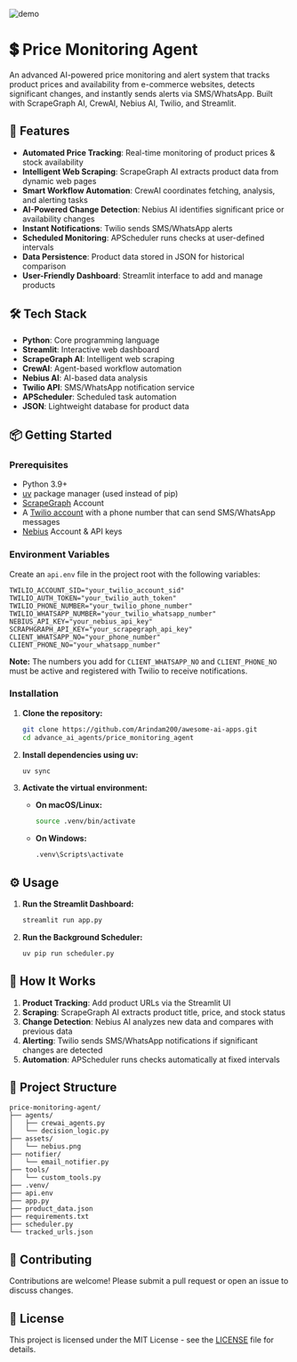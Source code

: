 ![demo](./assets/Price%20Monitoring%20Agent.gif)

# 💲 Price Monitoring Agent

An advanced AI-powered price monitoring and alert system that tracks product prices and availability from e-commerce websites, detects significant changes, and instantly sends alerts via SMS/WhatsApp. Built with ScrapeGraph AI, CrewAI, Nebius AI, Twilio, and Streamlit.


## 🚀 Features

- **Automated Price Tracking**: Real-time monitoring of product prices & stock availability
- **Intelligent Web Scraping**: ScrapeGraph AI extracts product data from dynamic web pages
- **Smart Workflow Automation**: CrewAI coordinates fetching, analysis, and alerting tasks
- **AI-Powered Change Detection**: Nebius AI identifies significant price or availability changes
- **Instant Notifications**: Twilio sends SMS/WhatsApp alerts
- **Scheduled Monitoring**: APScheduler runs checks at user-defined intervals
- **Data Persistence**: Product data stored in JSON for historical comparison
- **User-Friendly Dashboard**: Streamlit interface to add and manage products


## 🛠️ Tech Stack

- **Python**: Core programming language
- **Streamlit**: Interactive web dashboard
- **ScrapeGraph AI**: Intelligent web scraping
- **CrewAI**: Agent-based workflow automation
- **Nebius AI**: AI-based data analysis
- **Twilio API**: SMS/WhatsApp notification service
- **APScheduler**: Scheduled task automation
- **JSON**: Lightweight database for product data


## 📦 Getting Started

### Prerequisites

- Python 3.9+
- [uv](https://github.com/astral-sh/uv) package manager (used instead of pip)
- [ScrapeGraph](https://dub.sh/scrapegraphai) Account
- A [Twilio account](https://dub.sh/twilio) with a phone number that can send SMS/WhatsApp messages
- [Nebius](https://dub.sh/twilio) Account & API keys

### Environment Variables

Create an `api.env` file in the project root with the following variables:

```env
TWILIO_ACCOUNT_SID="your_twilio_account_sid"
TWILIO_AUTH_TOKEN="your_twilio_auth_token"
TWILIO_PHONE_NUMBER="your_twilio_phone_number"
TWILIO_WHATSAPP_NUMBER="your_twilio_whatsapp_number"
NEBIUS_API_KEY="your_nebius_api_key"
SCRAPHGRAPH_API_KEY="your_scrapegraph_api_key"
CLIENT_WHATSAPP_NO="your_phone_number"
CLIENT_PHONE_NO="your_whatsapp_number"
```

**Note:** The numbers you add for `CLIENT_WHATSAPP_NO` and `CLIENT_PHONE_NO` must be active and registered with Twilio to receive notifications.

### Installation

1. **Clone the repository:**

   ```bash
   git clone https://github.com/Arindam200/awesome-ai-apps.git
   cd advance_ai_agents/price_monitoring_agent
   ```

2. **Install dependencies using uv:**

   ```bash
   uv sync
   ```

3. **Activate the virtual environment:**

   - **On macOS/Linux:**
     ```bash
     source .venv/bin/activate
     ```
   - **On Windows:**
     ```bash
     .venv\Scripts\activate
     ```


## ⚙️ Usage

1. **Run the Streamlit Dashboard:**

   ```bash
   streamlit run app.py
   ```

2. **Run the Background Scheduler:**

   ```bash
   uv pip run scheduler.py
   ```

## 📖 How It Works

1. **Product Tracking**: Add product URLs via the Streamlit UI
2. **Scraping**: ScrapeGraph AI extracts product title, price, and stock status
3. **Change Detection**: Nebius AI analyzes new data and compares with previous data
4. **Alerting**: Twilio sends SMS/WhatsApp notifications if significant changes are detected
5. **Automation**: APScheduler runs checks automatically at fixed intervals

## 📂 Project Structure

```
price-monitoring-agent/
├── agents/
│   ├── crewai_agents.py
│   └── decision_logic.py
├── assets/
│   └── nebius.png
├── notifier/
│   └── email_notifier.py
├── tools/
│   └── custom_tools.py
├── .venv/
├── api.env
├── app.py
├── product_data.json
├── requirements.txt
├── scheduler.py
└── tracked_urls.json
```

## 🤝 Contributing

Contributions are welcome! Please submit a pull request or open an issue to discuss changes.

## 📄 License

This project is licensed under the MIT License - see the [LICENSE](LICENSE) file for details.
